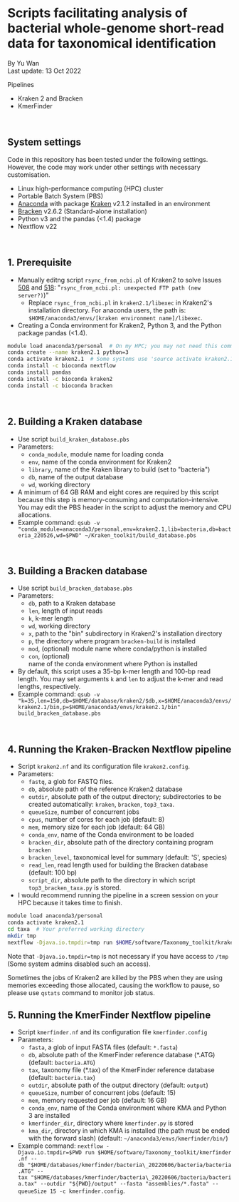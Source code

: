 # Scripts facilitating analysis of bacterial whole-genome short-read data for taxonomical identification
By Yu Wan  
Last update: 13 Oct 2022
<br/>

Pipelines
- Kraken 2 and Bracken
- KmerFinder
<br/>

## System settings
Code in this repository has been tested under the following settings. However, the code may work under other settings with necessary customisation.

- Linux high-performance computing (HPC) cluster
- Portable Batch System (PBS)
- [Anaconda](https://www.anaconda.com) with package [Kraken](https://github.com/DerrickWood/kraken2) v2.1.2 installed in an environment
- [Bracken](https://github.com/jenniferlu717/Bracken) v2.6.2 (Standard-alone installation)
- Python v3 and the pandas (<1.4) package
- Nextflow v22
<br/>  

## 1. Prerequisite
- Manually editng script `rsync_from_ncbi.pl` of Kraken2 to solve Issues [508](https://github.com/DerrickWood/kraken2/issues/508) and [518](https://github.com/DerrickWood/kraken2/issues/518): "`rsync_from_ncbi.pl: unexpected FTP path (new server?)`)"
    - Replace `rsync_from_ncbi.pl` in `kraken2.1/libexec` in Kraken2's installation directory. For anaconda users, the path is: `$HOME/anaconda3/envs/[kraken environment name]/libexec`.
- Creating a Conda environment for Kraken2, Python 3, and the Python package pandas (<1.4).

```bash
module load anaconda3/personal  # On my HPC; you may not need this command or need to load a different module
conda create --name kraken2.1 python=3
conda activate kraken2.1  # Some systems use 'source activate kraken2.1'
conda install -c bioconda nextflow
conda install pandas
conda install -c bioconda kraken2
conda install -c bioconda bracken
```
<br/>  

## 2. Building a Kraken database
- Use script `build_kraken_database.pbs`
- Parameters:
    - `conda_module`, module name for loading conda
    - `env`, name of the conda environment for Kraken2
    - `library`, name of the Kraken library to build (set to "bacteria")
    - `db`, name of the output database
    - `wd`, working directory
- A minimum of 64 GB RAM and eight cores are required by this script because this step is memory-consuming and computation-intensive. You may edit the PBS header in the script to adjust the memory and CPU allocations. 
- Example command: `qsub -v "conda_module=anaconda3/personal,env=kraken2.1,lib=bacteria,db=bacteria_220526,wd=$PWD" ~/Kraken_toolkit/build_database.pbs`
<br/>  

## 3. Building a Bracken database
- Use script `build_bracken_database.pbs`
- Parameters:
    - `db`, path to a Kraken database
    - `len`, length of input reads
    - `k`, k-mer length
    - `wd`, working directory
    - `x`, path to the "bin" subdirectory in Kraken2's installation directory
    - `p`, the directory where program `bracken-build` is installed
    - `mod`, (optional) module name where conda/python is installed
    - `con`, (optional) name of the conda environment where Python is installed
- By default, this script uses a 35-bp k-mer length and 100-bp read length. You may set arguments `k` and `len` to adjust the k-mer and read lengths, respectively.
- Example command: `qsub -v "k=35,len=150,db=$HOME/database/kraken2/$db,x=$HOME/anaconda3/envs/kraken2.1/bin,p=$HOME/anaconda3/envs/kraken2.1/bin" build_bracken_database.pbs`
<br/>  

## 4. Running the Kraken-Bracken Nextflow pipeline
- Script `kraken2.nf` and its configuration file `kraken2.config`.
- Parameters:
    - `fastq`, a glob for FASTQ files.
    - `db`, absolute path of the reference Kraken2 database
    - `outdir`, absolute path of the output directory; subdirectories to be created automatically: `kraken`, `bracken`, `top3_taxa`.
    - `queueSize`, number of concurrent jobs
    - `cpus`, number of cores for each job (default: 8)
    - `mem`, memory size for each job (default: 64 GB)
    - `conda_env`, name of the Conda environment to be loaded
    - `bracken_dir`, absolute path of the directory containing program `bracken`
    - `bracken_level`, taxonomical level for summary (default: 'S', species)
    - `read_len`, read length used for building the Bracken database (default: 100 bp)
    - `script_dir`, absolute path to the directory in which script `top3_bracken_taxa.py` is stored.
- I would recommend running the pipeline in a screen session on your HPC because it takes time to finish.
```bash
module load anaconda3/personal
conda activate kraken2.1
cd taxa  # Your preferred working directory
mkdir tmp
nextflow -Djava.io.tmpdir=tmp run $HOME/software/Taxonomy_toolkit/kraken2.nf -c $HOME/software/Taxonomy_toolkit/kraken2.config --fastq "*_{1,2}.fastq.gz" --db $HOME/database/kraken2/bacteria_220526 --outdir "output" --bracken_level S --queueSize 10 --cpus 8 --mem 64 --conda_env kraken2.1 --bracken_dir $HOME/software/Bracken --read_len 150 --script_dir $HOME/software/Taxonomy_toolkit
```

Note that `-Djava.io.tmpdir=tmp` is not necessary if you have access to `/tmp` (Some system admins disabled such an access).

Sometimes the jobs of Kraken2 are killed by the PBS when they are using memories exceeding those allocated, causing the workflow to pause, so please use `qstats` command to monitor job status.
<br/>

## 5. Running the KmerFinder Nextflow pipeline
- Script `kmerfinder.nf` and its configuration file `kmerfinder.config`
- Parameters:
    - `fasta`, a glob of input FASTA files (default: `*.fasta`)
    - `db`, absolute path of the KmerFinder reference database (*.ATG) (default: `bacteria.ATG`)
    - `tax`, taxonomy file (*.tax) of the KmerFinder reference database (default: `bacteria.tax`)
    - `outdir`, absolute path of the output directory (default: `output`)
    - `queueSize`, number of concurrent jobs (default: 15)
    - `mem`, memory requested per job (default: 16 GB)
    - `conda_env`, name of the Conda environment where KMA and Python 3 are installed
    - `kmerfinder_dir`, directory where `kmerfinder.py` is stored
    - `kma_dir`, directory in which KMA is installed (the path must be ended with the forward slash) (default: `~/anaconda3/envs/kmerfinder/bin/`)
- Example command: `nextflow -Djava.io.tmpdir=$PWD run $HOME/software/Taxonomy_toolkit/kmerfinder.nf --db "$HOME/databases/kmerfinder/bacteria\_20220606/bacteria/bacteria.ATG" --tax "$HOME/databases/kmerfinder/bacteria\_20220606/bacteria/bacteria.tax" --outdir "${PWD}/output" --fasta "assemblies/*.fasta" --queueSize 15 -c kmerfinder.config`.
